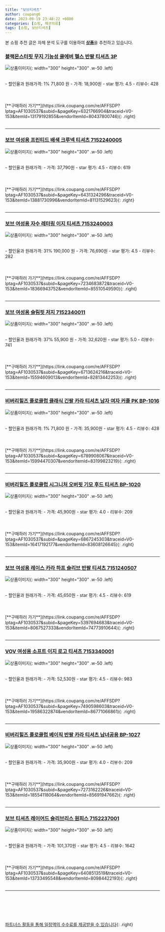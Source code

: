 ```yaml
---
title: "보브티셔츠"
author: coupang6
date: 2023-09-19 23:48:22 +0800
categories: [쇼핑, 패션의류]
tags: [쇼핑, 보브티셔츠]
---
```


본 쇼핑 추천 글은 자체 분석 도구를 이용하여 [**상품**](https://link.coupang.com/a/bao1ui)을 추천하고 있습니다.

### [블랙몬스터핏 무지 기능성 쿨에버 헬스 반팔 티셔츠 3P](https://link.coupang.com/re/AFFSDP?lptag=AF1030537&subid=&pageKey=6321766904&traceid=V0-153&itemId=13179192855&vendorItemId=80437800746)

![상품이미지](https://thumbnail10.coupangcdn.com/thumbnails/remote/230x230ex/image/vendor_inventory/6e98/a2a006b54f595255d15b877f7ea986dec978b02e3ceb4102633eea890a92.jpg){: width="300" height="300" .w-50 .left}


<br>
- 할인율과 원래가격: 1%  71,800   원
- 가격: 18,900원
- star 평가: 4.5
- 리뷰수: 428
<br>
<br>
<br>
<br>
[**구매하러 가기**](https://link.coupang.com/re/AFFSDP?lptag=AF1030537&subid=&pageKey=6321766904&traceid=V0-153&itemId=13179192855&vendorItemId=80437800746){: .right}
<br>
<br>

---

### [보브 여성용 프린티드 배색 크루넥 티셔츠 7152240005](https://link.coupang.com/re/AFFSDP?lptag=AF1030537&subid=&pageKey=6431324296&traceid=V0-153&itemId=13881730996&vendorItemId=81131529623)

![상품이미지](https://thumbnail7.coupangcdn.com/thumbnails/remote/230x230ex/image/retail/images/2022/03/17/18/6/c980866d-60b6-4743-8512-77eec90492c0.jpg){: width="300" height="300" .w-50 .left}


<br>
- 할인율과 원래가격: 
- 가격: 37,790원
- star 평가: 4.5
- 리뷰수: 619
<br>
<br>
<br>
<br>
[**구매하러 가기**](https://link.coupang.com/re/AFFSDP?lptag=AF1030537&subid=&pageKey=6431324296&traceid=V0-153&itemId=13881730996&vendorItemId=81131529623){: .right}
<br>
<br>

---

### [보브 여성용 자수 레터링 이지 티셔츠 7153240003](https://link.coupang.com/re/AFFSDP?lptag=AF1030537&subid=&pageKey=7234683872&traceid=V0-153&itemId=18366943752&vendorItemId=85510549590)

![상품이미지](https://thumbnail8.coupangcdn.com/thumbnails/remote/230x230ex/image/retail/images/2023/03/31/10/4/d58121a1-3ac3-4b7a-8b2c-28c60af47714.jpg){: width="300" height="300" .w-50 .left}


<br>
- 할인율과 원래가격: 31%  190,000   원
- 가격: 76,690원
- star 평가: 4.5
- 리뷰수: 282
<br>
<br>
<br>
<br>
[**구매하러 가기**](https://link.coupang.com/re/AFFSDP?lptag=AF1030537&subid=&pageKey=7234683872&traceid=V0-153&itemId=18366943752&vendorItemId=85510549590){: .right}
<br>
<br>

---

### [보브 여성용 슬림핏 저지 7152340011](https://link.coupang.com/re/AFFSDP?lptag=AF1030537&subid=&pageKey=6713624216&traceid=V0-153&itemId=15594609013&vendorItemId=82813442253)

![상품이미지](https://thumbnail7.coupangcdn.com/thumbnails/remote/230x230ex/image/retail/images/2022/08/17/14/6/e0d87f47-bac9-4df5-a4e4-6e4b763df1fe.jpg){: width="300" height="300" .w-50 .left}


<br>
- 할인율과 원래가격: 37%  55,900   원
- 가격: 32,620원
- star 평가: 5.0
- 리뷰수: 741
<br>
<br>
<br>
<br>
[**구매하러 가기**](https://link.coupang.com/re/AFFSDP?lptag=AF1030537&subid=&pageKey=6713624216&traceid=V0-153&itemId=15594609013&vendorItemId=82813442253){: .right}
<br>
<br>

---

### [비버리힐즈 폴로클럽 클래식 긴팔 카라 티셔츠 남자 여자 커플 PK BP-1016](https://link.coupang.com/re/AFFSDP?lptag=AF1030537&subid=&pageKey=6789908067&traceid=V0-153&itemId=15994470307&vendorItemId=83199823219)

![상품이미지](https://thumbnail8.coupangcdn.com/thumbnails/remote/230x230ex/image/vendor_inventory/4f53/aeded74b40fb3372b3d204ec9e7702e6ae7f9832dd81b794e2ce1c7677e9.jpg){: width="300" height="300" .w-50 .left}


<br>
- 할인율과 원래가격: 1%  71,800   원
- 가격: 35,900원
- star 평가: 4.5
- 리뷰수: 428
<br>
<br>
<br>
<br>
[**구매하러 가기**](https://link.coupang.com/re/AFFSDP?lptag=AF1030537&subid=&pageKey=6789908067&traceid=V0-153&itemId=15994470307&vendorItemId=83199823219){: .right}
<br>
<br>

---

### [비버리힐즈 폴로클럽 시그니처 오버핏 기모 후드 티셔츠 BP-1020](https://link.coupang.com/re/AFFSDP?lptag=AF1030537&subid=&pageKey=6867245303&traceid=V0-153&itemId=16417192177&vendorItemId=83608126645)

![상품이미지](https://thumbnail6.coupangcdn.com/thumbnails/remote/230x230ex/image/vendor_inventory/f7be/679d35a9e21c07ba2365bcbd1942f6e64ab391d89b924023e925576ecfb2.jpg){: width="300" height="300" .w-50 .left}


<br>
- 할인율과 원래가격: 
- 가격: 45,900원
- star 평가: 4.0
- 리뷰수: 209
<br>
<br>
<br>
<br>
[**구매하러 가기**](https://link.coupang.com/re/AFFSDP?lptag=AF1030537&subid=&pageKey=6867245303&traceid=V0-153&itemId=16417192177&vendorItemId=83608126645){: .right}
<br>
<br>

---

### [보브 여성용 레이스 카라 하프 슬리브 반팔 티셔츠 7151240507](https://link.coupang.com/re/AFFSDP?lptag=AF1030537&subid=&pageKey=5397694683&traceid=V0-153&itemId=8067527333&vendorItemId=74773910644)

![상품이미지](https://thumbnail6.coupangcdn.com/thumbnails/remote/230x230ex/image/rs_quotation_api/mppfjhfz/ea4d815e49934e07bf5a9506557453aa.jpg){: width="300" height="300" .w-50 .left}


<br>
- 할인율과 원래가격: 
- 가격: 45,650원
- star 평가: 4.5
- 리뷰수: 619
<br>
<br>
<br>
<br>
[**구매하러 가기**](https://link.coupang.com/re/AFFSDP?lptag=AF1030537&subid=&pageKey=5397694683&traceid=V0-153&itemId=8067527333&vendorItemId=74773910644){: .right}
<br>
<br>

---

### [VOV 여성용 소프트 이지 로고 티셔츠 7153340001](https://link.coupang.com/re/AFFSDP?lptag=AF1030537&subid=&pageKey=7490598603&traceid=V0-153&itemId=19586322874&vendorItemId=86771066861)

![상품이미지](https://thumbnail10.coupangcdn.com/thumbnails/remote/230x230ex/image/retail/images/2023/08/02/18/5/9fc94214-bccc-43ad-b37a-d194ad650da4.jpg){: width="300" height="300" .w-50 .left}


<br>
- 할인율과 원래가격: 
- 가격: 52,530원
- star 평가: 4.5
- 리뷰수: 983
<br>
<br>
<br>
<br>
[**구매하러 가기**](https://link.coupang.com/re/AFFSDP?lptag=AF1030537&subid=&pageKey=7490598603&traceid=V0-153&itemId=19586322874&vendorItemId=86771066861){: .right}
<br>
<br>

---

### [비버리힐즈 폴로클럽 베이직 반팔 카라 티셔츠 남녀공용 BP-1027](https://link.coupang.com/re/AFFSDP?lptag=AF1030537&subid=&pageKey=7273162226&traceid=V0-153&itemId=18554118064&vendorItemId=85691947662)

![상품이미지](https://thumbnail10.coupangcdn.com/thumbnails/remote/230x230ex/image/vendor_inventory/df9f/56bfe94bfb49d8ad057abf212dadaeeb1167db3aa81d9ad010902497023c.jpg){: width="300" height="300" .w-50 .left}


<br>
- 할인율과 원래가격: 
- 가격: 35,900원
- star 평가: 4.0
- 리뷰수: 209
<br>
<br>
<br>
<br>
[**구매하러 가기**](https://link.coupang.com/re/AFFSDP?lptag=AF1030537&subid=&pageKey=7273162226&traceid=V0-153&itemId=18554118064&vendorItemId=85691947662){: .right}
<br>
<br>

---

### [보브 티셔츠 레이어드 슬리브리스 원피스 7152237001](https://link.coupang.com/re/AFFSDP?lptag=AF1030537&subid=&pageKey=6408513519&traceid=V0-153&itemId=13733495548&vendorItemId=80984422193)

![상품이미지](https://thumbnail6.coupangcdn.com/thumbnails/remote/230x230ex/image/retail/images/1664300865010683-f90c163f-4638-45ca-844d-5cea61605c08.jpg){: width="300" height="300" .w-50 .left}


<br>
- 할인율과 원래가격: 
- 가격: 101,370원
- star 평가: 4.5
- 리뷰수: 1642
<br>
<br>
<br>
<br>
[**구매하러 가기**](https://link.coupang.com/re/AFFSDP?lptag=AF1030537&subid=&pageKey=6408513519&traceid=V0-153&itemId=13733495548&vendorItemId=80984422193){: .right}
<br>
<br>

---
<br><br><br><br><br> [파트너스 활동을 통해 일정액의 수수료를 제공받을 수 있습니다](https://link.coupang.com/a/bao1ui){: .right}
